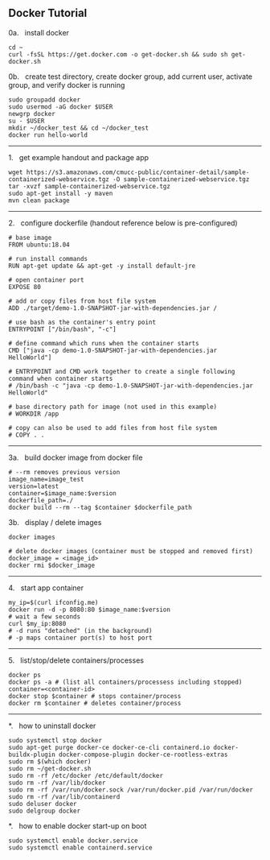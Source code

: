 ## Docker Tutorial


0a.   install docker
```
cd ~
curl -fsSL https://get.docker.com -o get-docker.sh && sudo sh get-docker.sh
```

0b.   create test directory, create docker group, add current user, activate group, and verify docker is running
```
sudo groupadd docker
sudo usermod -aG docker $USER
newgrp docker
su - $USER
mkdir ~/docker_test && cd ~/docker_test
docker run hello-world
```

---

1.   get example handout and package app
```
wget https://s3.amazonaws.com/cmucc-public/container-detail/sample-containerized-webservice.tgz -O sample-containerized-webservice.tgz
tar -xvzf sample-containerized-webservice.tgz
sudo apt-get install -y maven
mvn clean package
```

---

2.   configure dockerfile (handout reference below is pre-configured)
```
# base image
FROM ubuntu:18.04

# run install commands
RUN apt-get update && apt-get -y install default-jre

# open container port
EXPOSE 80

# add or copy files from host file system
ADD ./target/demo-1.0-SNAPSHOT-jar-with-dependencies.jar /

# use bash as the container's entry point
ENTRYPOINT ["/bin/bash", "-c"]

# define command which runs when the container starts
CMD ["java -cp demo-1.0-SNAPSHOT-jar-with-dependencies.jar HelloWorld"]

# ENTRYPOINT and CMD work together to create a single following command when container starts
# /bin/bash -c "java -cp demo-1.0-SNAPSHOT-jar-with-dependencies.jar HelloWorld"

# base directory path for image (not used in this example)
# WORKDIR /app

# copy can also be used to add files from host file system
# COPY . .
```

---

3a.   build docker image from docker file
```
# --rm removes previous version
image_name=image_test
version=latest
container=$image_name:$version
dockerfile_path=./
docker build --rm --tag $container $dockerfile_path
```

3b.   display / delete images
```
docker images

# delete docker images (container must be stopped and removed first)
docker_image = <image_id>
docker rmi $docker_image
```

---

4.   start app container
```
my_ip=$(curl ifconfig.me)
docker run -d -p 8080:80 $image_name:$version
# wait a few seconds
curl $my_ip:8080
# -d runs "detached" (in the background)
# -p maps container port(s) to host port
```

---

5.   list/stop/delete containers/processes
```
docker ps
docker ps -a # (list all containers/processess including stopped)
container=<container-id>
docker stop $container # stops container/process
docker rm $container # deletes container/process
```

---

*.   how to uninstall docker
```
sudo systemctl stop docker
sudo apt-get purge docker-ce docker-ce-cli containerd.io docker-buildx-plugin docker-compose-plugin docker-ce-rootless-extras
sudo rm $(which docker)
sudo rm ~/get-docker.sh
sudo rm -rf /etc/docker /etc/default/docker
sudo rm -rf /var/lib/docker
sudo rm -rf /var/run/docker.sock /var/run/docker.pid /var/run/docker
sudo rm -rf /var/lib/containerd
sudo deluser docker
sudo delgroup docker
```

*.   how to enable docker start-up on boot
```
sudo systemctl enable docker.service
sudo systemctl enable containerd.service
```
